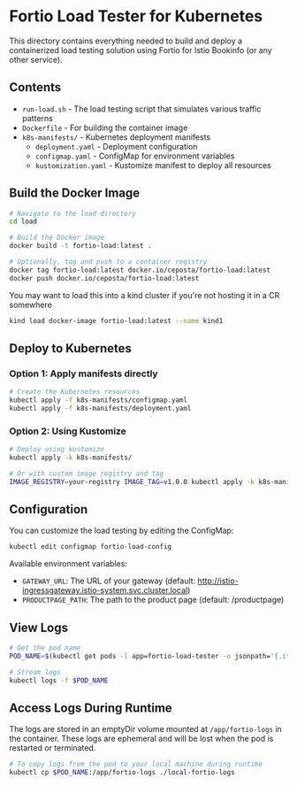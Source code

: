# Fortio Load Tester for Kubernetes

This directory contains everything needed to build and deploy a containerized load testing solution using Fortio for Istio Bookinfo (or any other service).

## Contents

- `run-load.sh` - The load testing script that simulates various traffic patterns
- `Dockerfile` - For building the container image
- `k8s-manifests/` - Kubernetes deployment manifests
  - `deployment.yaml` - Deployment configuration
  - `configmap.yaml` - ConfigMap for environment variables
  - `kustomization.yaml` - Kustomize manifest to deploy all resources

## Build the Docker Image

```bash
# Navigate to the load directory
cd load

# Build the Docker image
docker build -t fortio-load:latest .

# Optionally, tag and push to a container registry
docker tag fortio-load:latest docker.io/ceposta/fortio-load:latest
docker push docker.io/ceposta/fortio-load:latest
```

You may want to load this into a kind cluster if you're not hosting it in a CR somewhere

```bash
kind load docker-image fortio-load:latest --name kind1
```

## Deploy to Kubernetes

### Option 1: Apply manifests directly

```bash
# Create the Kubernetes resources
kubectl apply -f k8s-manifests/configmap.yaml
kubectl apply -f k8s-manifests/deployment.yaml
```

### Option 2: Using Kustomize

```bash
# Deploy using kustomize
kubectl apply -k k8s-manifests/

# Or with custom image registry and tag
IMAGE_REGISTRY=your-registry IMAGE_TAG=v1.0.0 kubectl apply -k k8s-manifests/
```

## Configuration

You can customize the load testing by editing the ConfigMap:

```bash
kubectl edit configmap fortio-load-config
```

Available environment variables:
- `GATEWAY_URL`: The URL of your gateway (default: http://istio-ingressgateway.istio-system.svc.cluster.local)
- `PRODUCTPAGE_PATH`: The path to the product page (default: /productpage)

## View Logs

```bash
# Get the pod name
POD_NAME=$(kubectl get pods -l app=fortio-load-tester -o jsonpath='{.items[0].metadata.name}')

# Stream logs
kubectl logs -f $POD_NAME
```

## Access Logs During Runtime

The logs are stored in an emptyDir volume mounted at `/app/fortio-logs` in the container. These logs are ephemeral and will be lost when the pod is restarted or terminated.

```bash
# To copy logs from the pod to your local machine during runtime
kubectl cp $POD_NAME:/app/fortio-logs ./local-fortio-logs
``` 